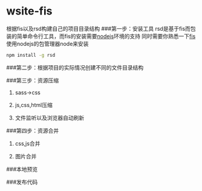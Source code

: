 wsite-fis
=========

根据fis以及rsd构建自己的项目目录结构
###第一步：安装工具
rsd是基于fis而包装的简单命令行工具，而fis的安装需要[nodejs](http://nodejs.org/)环境的支持
同时需要你熟悉一下[fis](http://fis.baidu.com)
使用nodejs的包管理器node来安装
```bash
npm install -g rsd
```

###第二步：根据项目的实际情况创建不同的文件目录结构

###第三步：资源压缩
1. sass->css

2. js,css,html压缩

3. 文件监听以及浏览器自动刷新


###第四步：资源合并
1. css,js合并

2. 图片合并

###本地预览

###发布代码


